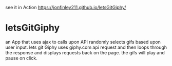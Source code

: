 see it in Action
https://jonfinley211.github.io/letsGitGiphy/

# letsGitGiphy
an App that uses ajax to calls upon API  randomly selects gifs based upon user input. 
lets git Giphy uses giphy.com api request and then loops through the response and displays requests back on the page. 
the gifs will play and pause on click. 
